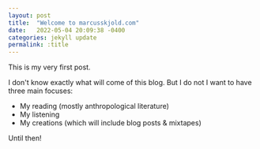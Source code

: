 ```yaml
---
layout: post
title:  "Welcome to marcusskjold.com"
date:   2022-05-04 20:09:38 -0400
categories: jekyll update
permalink: :title
---
```

This is my very first post.

I don't know exactly what will come of this blog. But I do not I want to have three main focuses:

- My reading (mostly anthropological literature)
- My listening
- My creations (which will include blog posts & mixtapes)

Until then!

~~~~
